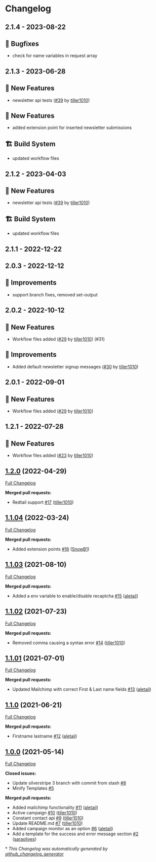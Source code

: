 # Changelog

## 2.1.4 - 2023-08-22
## 🐛 Bugfixes
- check for name variables in request array



## 2.1.3 - 2023-06-28
## 🎉 New Features
- newsletter api tests ([#39](https://github.com/werkbot/silverstripe-module-newsletter/pull/39) by [tiller1010](https://github.com/tiller1010))

## 🎉 New Features
- added extension point for inserted newsletter submissions

## 🏗️ Build System
- updated workflow files



## 2.1.2 - 2023-04-03
## 🎉 New Features
- newsletter api tests ([#39](https://github.com/werkbot/silverstripe-module-newsletter/pull/39) by [tiller1010](https://github.com/tiller1010))

## 🏗️ Build System
- updated workflow files



## 2.1.1 - 2022-12-22




## 2.0.3 - 2022-12-12
## 🔨 Improvements
- support branch fixes, removed set-output



## 2.0.2 - 2022-10-12
## 🎉 New Features
- Workflow files added ([#29](https://github.com/werkbot/silverstripe-module-newsletter/pull/29) by [tiller1010](https://github.com/tiller1010)) (#31)

## 🔨 Improvements
- Added default newsletter signup messages ([#30](https://github.com/werkbot/silverstripe-module-newsletter/pull/30) by [tiller1010](https://github.com/tiller1010))



## 2.0.1 - 2022-09-01
## 🎉 New Features
- Workflow files added ([#29](https://github.com/werkbot/silverstripe-module-newsletter/pull/29) by [tiller1010](https://github.com/tiller1010))



## 1.2.1 - 2022-07-28
## 🎉 New Features
- Workflow files added ([#23](https://github.com/werkbot/silverstripe-module-newsletter/pull/23) by [tiller1010](https://github.com/tiller1010))



## [1.2.0](https://github.com/werkbot/silverstripe-module-newsletter/tree/1.2.0) (2022-04-29)

[Full Changelog](https://github.com/werkbot/silverstripe-module-newsletter/compare/1.1.04...1.2.0)

**Merged pull requests:**

- Redtail support [\#17](https://github.com/werkbot/silverstripe-module-newsletter/pull/17) ([tiller1010](https://github.com/tiller1010))

## [1.1.04](https://github.com/werkbot/silverstripe-module-newsletter/tree/1.1.04) (2022-03-24)

[Full Changelog](https://github.com/werkbot/silverstripe-module-newsletter/compare/1.1.03...1.1.04)

**Merged pull requests:**

- Added extension points [\#16](https://github.com/werkbot/silverstripe-module-newsletter/pull/16) ([SnowB1](https://github.com/SnowB1))

## [1.1.03](https://github.com/werkbot/silverstripe-module-newsletter/tree/1.1.03) (2021-08-10)

[Full Changelog](https://github.com/werkbot/silverstripe-module-newsletter/compare/1.1.02...1.1.03)

**Merged pull requests:**

- Added a env variable to enable/disable recaptcha [\#15](https://github.com/werkbot/silverstripe-module-newsletter/pull/15) ([aletail](https://github.com/aletail))

## [1.1.02](https://github.com/werkbot/silverstripe-module-newsletter/tree/1.1.02) (2021-07-23)

[Full Changelog](https://github.com/werkbot/silverstripe-module-newsletter/compare/1.1.01...1.1.02)

**Merged pull requests:**

- Removed comma causing a syntax error [\#14](https://github.com/werkbot/silverstripe-module-newsletter/pull/14) ([tiller1010](https://github.com/tiller1010))

## [1.1.01](https://github.com/werkbot/silverstripe-module-newsletter/tree/1.1.01) (2021-07-01)

[Full Changelog](https://github.com/werkbot/silverstripe-module-newsletter/compare/1.1.0...1.1.01)

**Merged pull requests:**

- Updated Mailchimp with correct First & Last name fields [\#13](https://github.com/werkbot/silverstripe-module-newsletter/pull/13) ([aletail](https://github.com/aletail))

## [1.1.0](https://github.com/werkbot/silverstripe-module-newsletter/tree/1.1.0) (2021-06-21)

[Full Changelog](https://github.com/werkbot/silverstripe-module-newsletter/compare/1.0.0...1.1.0)

**Merged pull requests:**

- Firstname lastname [\#12](https://github.com/werkbot/silverstripe-module-newsletter/pull/12) ([aletail](https://github.com/aletail))

## [1.0.0](https://github.com/werkbot/silverstripe-module-newsletter/tree/1.0.0) (2021-05-14)

[Full Changelog](https://github.com/werkbot/silverstripe-module-newsletter/compare/ff00faeabd03ef08f8be03a95bf2fde7f18a1ec5...1.0.0)

**Closed issues:**

- Update silverstripe 3 branch with commit from stash [\#8](https://github.com/werkbot/silverstripe-module-newsletter/issues/8)
- Minify Templates [\#5](https://github.com/werkbot/silverstripe-module-newsletter/issues/5)

**Merged pull requests:**

- Added mailchimp functionality [\#11](https://github.com/werkbot/silverstripe-module-newsletter/pull/11) ([aletail](https://github.com/aletail))
- Active campaign [\#10](https://github.com/werkbot/silverstripe-module-newsletter/pull/10) ([tiller1010](https://github.com/tiller1010))
- Constant contact api [\#9](https://github.com/werkbot/silverstripe-module-newsletter/pull/9) ([tiller1010](https://github.com/tiller1010))
- Update README.md [\#7](https://github.com/werkbot/silverstripe-module-newsletter/pull/7) ([tiller1010](https://github.com/tiller1010))
- Added campaign monitor as an option [\#6](https://github.com/werkbot/silverstripe-module-newsletter/pull/6) ([aletail](https://github.com/aletail))
- Add a template for the success and error message section [\#2](https://github.com/werkbot/silverstripe-module-newsletter/pull/2) ([saraolives](https://github.com/saraolives))



\* *This Changelog was automatically generated by [github_changelog_generator](https://github.com/github-changelog-generator/github-changelog-generator)*

